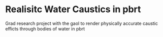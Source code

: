 # Realisitc Water Caustics in pbrt
 Grad research project with the gaol to render physically accurate caustic efficts through bodies of water in pbrt
